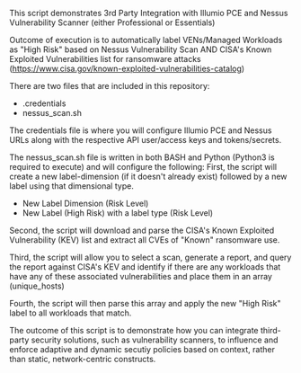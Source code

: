This script demonstrates 3rd Party Integration with Illumio PCE and Nessus Vulnerability Scanner (either Professional or Essentials)

Outcome of execution is to automatically label VENs/Managed Workloads as "High Risk" based on Nessus Vulnerability Scan AND CISA's Known Exploited Vulnerabilities list for ransomware attacks (https://www.cisa.gov/known-exploited-vulnerabilities-catalog)

There are two files that are included in this repository:
- .credentials
- nessus_scan.sh

The credentials file is where you will configure Illumio PCE and Nessus URLs along with the respective API user/access keys and tokens/secrets.

The nessus_scan.sh file is written in both BASH and Python (Python3 is required to execute) and will configure the following:
First, the script will create a new label-dimension (if it doesn't already exist) followed by a new label using that dimensional type.
- New Label Dimension (Risk Level)
- New Label (High Risk) with a label type (Risk Level)

Second, the script will download and parse the CISA's Known Exploited Vulnerability (KEV) list and extract all CVEs of "Known" ransomware use.

Third, the script will allow you to select a scan, generate a report, and query the report against CISA's KEV and identify if there are any workloads that have any of these associated vulnerabilities and place them in an array (unique_hosts)

Fourth, the script will then parse this array and apply the new "High Risk" label to all workloads that match.

The outcome of this script is to demonstrate how you can integrate third-party security solutions, such as vulnerability scanners, to influence and enforce adaptive and dynamic secutiy policies based on context, rather than static, network-centric constructs.




